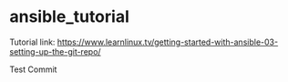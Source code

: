 # ansible_tutorial
Tutorial link: https://www.learnlinux.tv/getting-started-with-ansible-03-setting-up-the-git-repo/

Test Commit
